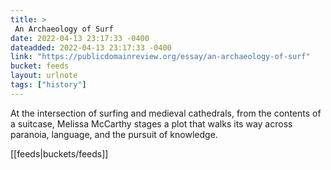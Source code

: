 ```yaml
---
title: > 
 An Archaeology of Surf
date: 2022-04-13 23:17:33 -0400
dateadded: 2022-04-13 23:17:33 -0400
link: "https://publicdomainreview.org/essay/an-archaeology-of-surf"
bucket: feeds
layout: urlnote
tags: ["history"]
--- 
```

At the intersection of surfing and medieval cathedrals, from the contents of a suitcase, Melissa McCarthy stages a plot that walks its way across paranoia, language, and the pursuit of knowledge.
 <!-- end excerpt --> 
<div class='bucket'>[[feeds|buckets/feeds]]</div> 
